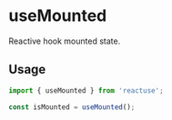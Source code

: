 # useMounted

Reactive hook mounted state.

## Usage

```ts
import { useMounted } from 'reactuse';

const isMounted = useMounted();
```
